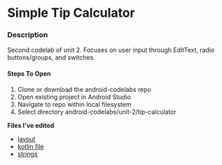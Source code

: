 # Simple Tip Calculator

### Description

Second codelab of unit 2. Focuses on user input through EditText, radio buttons/groups, and switches.

#### Steps To Open
1. Clone or download the android-codelabs repo
2. Open existing project in Android Studio
3. Navigate to repo within local filesystem
4. Select directory android-codelabs/unit-2/tip-calculator

**Files I've edited**
- [layout](https://github.com/BuiltByMeT/android-codelabs/tree/main/unit-2/tip-calculator/app/src/main/res/layout)
- [kotlin file](https://github.com/BuiltByMeT/android-codelabs/tree/main/unit-2/tip-calculator/app/src/main/java/com/example/dwellings)
- [strings](https://github.com/BuiltByMeT/android-codelabs/blob/main/unit-2/tip-calculator/app/src/main/res/values/strings.xml)
